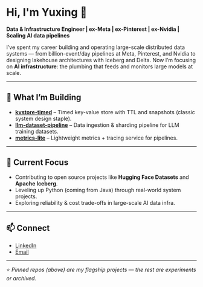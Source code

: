 # Hi, I'm Yuxing 👋

**Data & Infrastructure Engineer | ex-Meta | ex-Pinterest | ex-Nvidia | Scaling AI data pipelines**

I’ve spent my career building and operating large-scale distributed data systems — from billion-event/day pipelines at Meta, Pinterest, and Nvidia to designing lakehouse architectures with Iceberg and Delta. Now I’m focusing on **AI infrastructure**: the plumbing that feeds and monitors large models at scale.

---

## 🔧 What I’m Building
- **[kvstore-timed](https://github.com/weiyuxing22/kvstore-timed)** – Timed key-value store with TTL and snapshots (classic system design staple).  
- **[llm-dataset-pipeline](https://github.com/weiyuxing22/llm-dataset-pipeline)** – Data ingestion & sharding pipeline for LLM training datasets.  
- **[metrics-lite](https://github.com/weiyuxing22/metrics-lite)** – Lightweight metrics + tracing service for pipelines.

---

## 🌱 Current Focus
- Contributing to open source projects like **Hugging Face Datasets** and **Apache Iceberg**.  
- Leveling up Python (coming from Java) through real-world system projects.  
- Exploring reliability & cost trade-offs in large-scale AI data infra.

---

## 📫 Connect
- [LinkedIn](https://www.linkedin.com/in/yuxingwei)  
- [Email](mailto:yuxing.wei22@gmail.com)

---

⭐️ *Pinned repos (above) are my flagship projects — the rest are experiments or archived.*